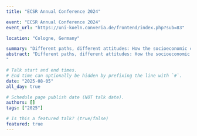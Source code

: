 ```yaml
---
title: "ECSR Annual Conference 2024"

event: "ECSR Annual Conference 2024"
event_url: "https://uni-koeln.converia.de/frontend/index.php?sub=83"

location: "Cologne, Germany"

summary: "Different paths, different attitudes: How the socioeconomic composition of life course social environments shapes distributive perceptions and beliefs"
abstract: "Different paths, different attitudes: How the socioeconomic composition of life course social environments shapes distributive perceptions and beliefs
"

# Talk start and end times.
# End time can optionally be hidden by prefixing the line with `#`.
date: "2025-08-05"
all_day: true

# Schedule page publish date (NOT talk date).
authors: []
tags: ["2025"]

# Is this a featured talk? (true/false)
featured: true
---
```

